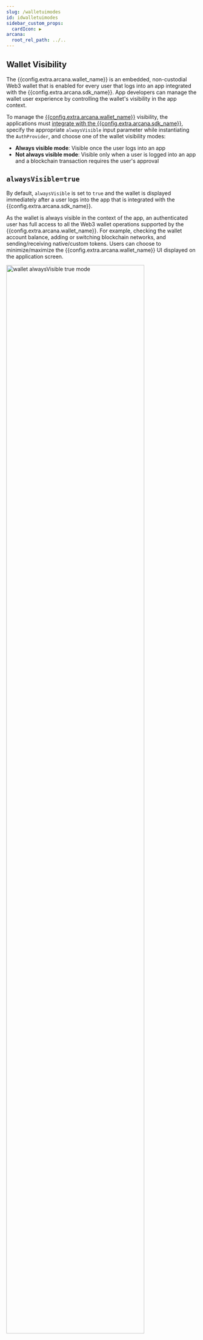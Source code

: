 ```yaml
---
slug: /walletuimodes
id: idwalletuimodes
sidebar_custom_props:
  cardIcon: ▶️
arcana:
  root_rel_path: ../..
---
```


## Wallet Visibility

The {{config.extra.arcana.wallet_name}} is an embedded, non-custodial Web3 wallet that is enabled for every user that logs into an app integrated with the {{config.extra.arcana.sdk_name}}. App developers can manage the wallet user experience by controlling the wallet's visibility in the app context.

To manage the [{{config.extra.arcana.wallet_name}}]({{page.meta.arcana.root_rel_path}}/concepts/anwallet) visibility, the applications must [integrate with the {{config.extra.arcana.sdk_name}}]({{page.meta.arcana.root_rel_path}}/howto/integrate_auth/index.md), specify the appropriate `alwaysVisible` input parameter while instantiating the `AuthProvider`, and choose one of the wallet visibility modes:

* **Always visible mode**: Visible once the user logs into an app
* **Not always visible mode**: Visible only when a user is logged into an app and a blockchain transaction requires the user's approval

## `alwaysVisible=true`

By default, `alwaysVisible` is set to `true` and the wallet is displayed immediately after a user logs into the app that is integrated with the {{config.extra.arcana.sdk_name}}.

As the wallet is always visible in the context of the app, an authenticated user has full access to all the Web3 wallet operations supported by the {{config.extra.arcana.wallet_name}}. For example, checking the wallet account balance, adding or switching blockchain networks, and sending/receiving native/custom tokens. Users can choose to minimize/maximize the {{config.extra.arcana.wallet_name}} UI displayed on the application screen.

<img alt="wallet alwaysVisible true mode" src="/img/an_wallet_full_ui_mode.png" width="85%"></img>

## `alwaysVisible=false`

If `alwaysVisible` is set to `false`, then the {{config.extra.arcana.wallet_name}} screen does not show up on the application window immediately after a user logs in. The {{config.extra.arcana.wallet_name}} UI is displayed only when a blockchain transaction is triggered that requires the user's approval.

Once the user takes action, the request disappears and the user cannot access the {{config.extra.arcana.wallet_name}} screen until another blockchain transaction is triggered.  Unlike the always visible mode, authenticated app users **cannot** access the {{config.extra.arcana.wallet_name}} UI on demand and add or switch networks, view the account balance or initiate send/receive of native/custom tokens, or maximize/minimize the {{config.extra.arcana.wallet_name}}.

<img alt="wallet widget mode" src="/img/an_wallet_widget_mode.png" width="85%"></img>

## Summary

The table below summarizes how `alwaysVisible` parameter specified during the `AuthProvider` initialization in the application code controls the user experience. For step-by-step instructions see [how to configure the {{config.extra.arcana.wallet_name}} visibility mode]({{page.meta.arcana.root_rel_path}}/howto/arcana_wallet/config_walletvisibility.md) guide.

| Wallet UI Mode | Flag | User Experience|
| :------ | :----- | :----------- |
| **Always visible** | `alwaysVisible = true` <br></br>(default)  | 1. {{config.extra.arcana.wallet_name}}is always visible on the application screen. |
|         |  | 2. Users can minimize the {{config.extra.arcana.wallet_name}} and it shows as a small widget on the application screen. |
|         |  | 3. Users can access any of the supported [{{config.extra.arcana.wallet_name}} features]({{page.meta.arcana.root_rel_path}}/concepts/anwallet/walletfeatures.md) using the {{config.extra.arcana.wallet_name}} screen at any point in time. |
|         |  | 4. When a user action triggers a blockchain transaction, the {{config.extra.arcana.wallet_name}} screen switches to the notification screen, and the user can approve or reject the request. If the wallet is minimized, a red dot is shown and when the user selects it, the wallet notification screen comes up. It displays the current blockchain request waiting for user action. If the user was using the wallet screen to perform other operations such as switching the network, when a notification arrives, in that case, a red dot shows on the notification tab of the wallet. Other requests queue up until the user takes action on the first one.|
| **Not always visible** | `alwaysVisible = false` | 1. {{config.extra.arcana.wallet_name}} is not visible on the application screen by default. It shows up only when a user action triggers a blockchain transaction. The user request notification screen is displayed for user action. Once the user takes an action, the wallet screen disappears.|
|       |  | 2. Users cannot minimize the {{config.extra.arcana.wallet_name}} if this mode is selected by the application.|
|       |  | 3. Users cannot access any of the supported [{{config.extra.arcana.wallet_name}} features]({{page.meta.arcana.root_rel_path}}/concepts/anwallet/walletfeatures.md) through the wallet UI.|
|       |  | 4. When a user action triggers a blockchain transaction, the {{config.extra.arcana.wallet_name}} screen pops up. It disappears after the user takes an action. If there are other blockchain transactions that show up while the user has not reviewed the current request, those will stay hidden and queued up. After the user action for the first action, subsequent actions will result in the {{config.extra.arcana.wallet_name}} screen showing up for other requests one by one.  For multiple blockchain transactions, the user will see a series of pop-ups, and then after a user action, those will disappear. There is no way for the user to ignore them or perform another action on the application.|

